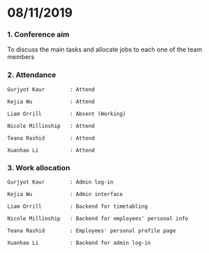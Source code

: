 # 08/11/2019

### 1. Conference aim

   To discuss the main tasks and allocate jobs to each one of the team members

### 2. Attendance

    Gurjyot Kaur        : Attend
    
    Kejia Wu            : Attend
    
    Liam Orrill         : Absent (Working)
    
    Nicole Millinship   : Attend
    
    Teana Rashid        : Attend
    
    Xuanhao Li          : Attend

### 3. Work allocation

    Gurjyot Kaur        : Admin log-in
    
    Kejia Wu            : Admin interface
    
    Liam Orrill         : Backend for timetabling
    
    Nicole Millinship   : Backend for employees' personal info
    
    Teana Rashid        : Employees' personal profile page
    
    Xuanhao Li          : Backend for admin log-in
